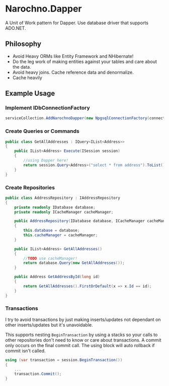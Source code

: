 # Narochno.Dapper

A Unit of Work pattern for Dapper.
Use database driver that supports ADO.NET.

## Philosophy

* Avoid Heavy ORMs like Entity Framework and NHibernate! 
* Do the leg work of making entities against your tables and care about the data.
* Avoid heavy joins.  Cache reference data and denormalize.
* Cache heavily

## Example Usage

### Implement IDbConnectionFactory

```csharp
serviceCollection.AddNarochnoDapper(new NpgsqlConnectionFactory(connectionString));
```

### Create Queries or Commands

```csharp
public class GetAllAddresses : IQuery<IList<Address>>
{
    public IList<Address> Execute(ISession session)
    {
        //using Dapper here!
        return session.Query<Address>("select * from address").ToList();
    }
}
```

### Create Repositories

```csharp
public class AddressRepository : IAddressRepository
{
    private readonly IDatabase database;
    private readonly ICacheManager cacheManager;

    public AddressRepository(IDatabase database, ICacheManager cacheManager)
    {
        this.database = database;
        this.cacheManager = cacheManager;
    }

    public IList<Address> GetAllAddresses()
    {
        //TODO use cacheManager!
        return database.Query(new GetAllAddresses());
    }

    public Address GetAddressById(long id)
    {
        return GetAllAddresses().FirstOrDefault(x => x.Id == id);
    }    
}
```

### Transactions

I try to avoid transactions by just making inserts/updates not dependant on other inserts/updates but it's unavoidable.

This supports nesting `BeginTransaction` by using a stacks so your calls to other repositories don't need to know or care about transactions.  A commit only occurs on the final commit call.  The using block will auto rollback if commit isn't called.

```csharp
using (var transaction = session.BeginTransaction())
{
    ...
    transaction.Commit();
}
```